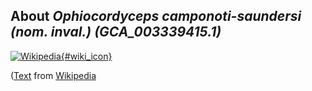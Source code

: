 
About *Ophiocordyceps camponoti-saundersi (nom. inval.) (GCA\_003339415.1)* 
--------------------------------------------------------------

[![Wikipedia](/img/wikipedia_logo_v2_en.png){#wiki_icon}](http://en.wikipedia.org)


([Text](http://en.wikipedia.org) from [Wikipedia](http://en.wikipedia.org/) 

